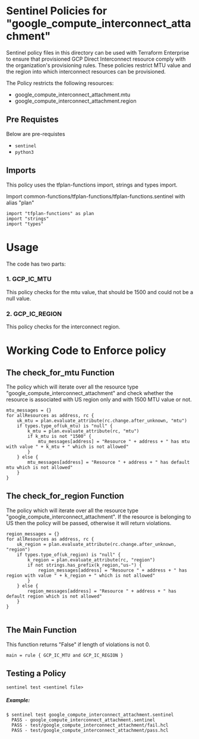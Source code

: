 # Sentinel Policies for "google_compute_interconnect_attachment"

Sentinel policy files in this directory can be used with Terraform Enterprise to ensure that provisioned GCP Direct Interconnect resource comply with the organization's provisioning rules. These policies restrict MTU value and the region into which interconnect resources can be provisioned.

The Policy restricts the following resources:
* google_compute_interconnect_attachment.mtu
* google_compute_interconnect_attachment.region

## Pre Requistes 
Below are pre-requistes 
* `sentinel`
* `python3`


## Imports

This policy uses the tfplan-functions import, strings and types import. 

Import common-functions/tfplan-functions/tfplan-functions.sentinel with alias "plan"
```
import "tfplan-functions" as plan
import "strings"
import "types"
```


# Usage

The code has two parts:

### 1. GCP_IC_MTU

This policy checks for the mtu value, that should be 1500 and could not be a null value.

### 2. GCP_IC_REGION

This policy checks for the interconnect region.


# Working Code to Enforce policy


## The check_for_mtu Function

The policy which will iterate over all the resource type "google_compute_interconnect_attachment" and check whether the resource is associated with US region only and with 1500 MTU value or not. 

```
mtu_messages = {}
for allResources as address, rc {
	uk_mtu = plan.evaluate_attribute(rc.change.after_unknown, "mtu")
	if types.type_of(uk_mtu) is "null" {
		k_mtu = plan.evaluate_attribute(rc, "mtu")
		if k_mtu is not "1500" {
			mtu_messages[address] = "Resource " + address + " has mtu with value " + k_mtu + " which is not allowed"
		}
	} else {
		mtu_messages[address] = "Resource " + address + " has default mtu which is not allowed"
	}
}
```
## The check_for_region Function

The policy which will iterate over all the resource type "google_compute_interconnect_attachment". If the resource is belonging to US then the policy will be passed, otherwise it will return violations.

```
region_messages = {}
for allResources as address, rc {
	uk_region = plan.evaluate_attribute(rc.change.after_unknown, "region")
	if types.type_of(uk_region) is "null" {
		k_region = plan.evaluate_attribute(rc, "region")
		if not strings.has_prefix(k_region,"us-") {
			region_messages[address] = "Resource " + address + " has region with value " + k_region + " which is not allowed"
		}
	} else {
		region_messages[address] = "Resource " + address + " has default region which is not allowed"
	}
}


```
## The Main Function
This function returns "False" if length of violations is not 0.

```
main = rule { GCP_IC_MTU and GCP_IC_REGION }

```

## Testing a Policy

```
sentinel test <sentinel file>
```
#####  Example: 
```
$ sentinel test google_compute_interconnect_attachment.sentinel
  PASS - google_compute_interconnect_attachment.sentinel
  PASS - test/google_compute_interconnect_attachment/fail.hcl
  PASS - test/google_compute_interconnect_attachment/pass.hcl
```